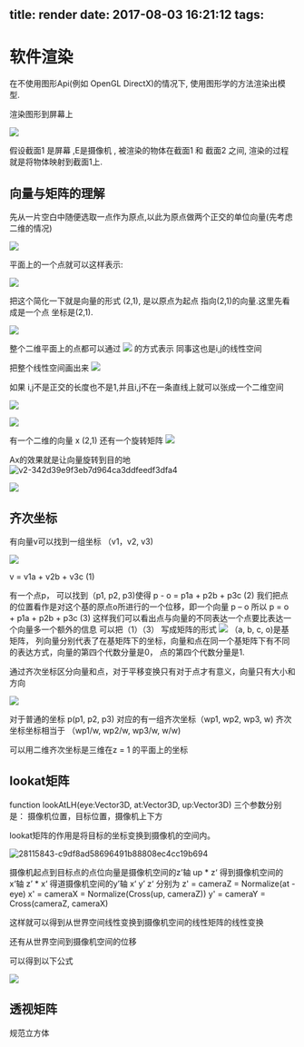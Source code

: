 title: render
date: 2017-08-03 16:21:12
tags: 
---

# 软件渲染
在不使用图形Api(例如 OpenGL DirectX)的情况下, 使用图形学的方法渲染出模型.

渲染图形到屏幕上

![](/uploads/15017503698011.jpg)


假设截面1 是屏幕 ,E是摄像机 , 被渲染的物体在截面1 和 截面2 之间, 渲染的过程就是将物体映射到截面1上.


## 向量与矩阵的理解

先从一片空白中随便选取一点作为原点,以此为原点做两个正交的单位向量(先考虑二维的情况)

![](/uploads/15017527644716.png)

平面上的一个点就可以这样表示:

![](/uploads/15017528682613.png)

把这个简化一下就是向量的形式 (2,1), 是以原点为起点 指向(2,1)的向量.这里先看成是一个点 坐标是(2,1).

![](/uploads/15017530980806.png)

整个二维平面上的点都可以通过 ![](/uploads/15017531703985.jpg)
的方式表示
同事这也是i,j的线性空间

把整个线性空间画出来
![](/uploads/15017536059550.png)

如果 i,j不是正交的长度也不是1,并且i,j不在一条直线上就可以张成一个二维空间

![](/uploads/15017537260555.png)

![](/uploads/15017537608678.png)


有一个二维的向量 x (2,1)
还有一个旋转矩阵 
![](/uploads/15017541376178.jpg)

Ax的效果就是让向量旋转到目的地
![v2-342d39e9f3eb7d964ca3ddfeedf3dfa4](/uploads/v2-342d39e9f3eb7d964ca3ddfeedf3dfa4_r.jpg)


![](/uploads/15017544383403.png)


## 齐次坐标

有向量v可以找到一组坐标 （v1，v2, v3)

![](/uploads/15017678144223.gif)

v = v1a + v2b + v3c    (1)

有一个点p， 可以找到（p1, p2, p3)使得
p - o = p1a + p2b + p3c (2)
我们把点的位置看作是对这个基的原点o所进行的一个位移，即一个向量 p – o
所以 p = o + p1a + p2b + p3c (3)
这样我们可以看出点与向量的不同表达一个点要比表达一个向量多一个额外的信息
可以把（1）（3） 写成矩阵的形式
![](/uploads/15017682243004.gif)
（a, b, c, o)是基矩阵， 列向量分别代表了在基矩阵下的坐标，向量和点在同一个基矩阵下有不同的表达方式，向量的第四个代数分量是0， 点的第四个代数分量是1.

通过齐次坐标区分向量和点，对于平移变换只有对于点才有意义，向量只有大小和方向

![](/uploads/15017688563938.gif)

对于普通的坐标 p(p1, p2, p3) 对应的有一组齐次坐标（wp1, wp2, wp3, w)
齐次坐标坐标相当于 （wp1/w, wp2/w, wp3/w, w/w)

可以用二维齐次坐标是三维在z = 1 的平面上的坐标
## lookat矩阵
function lookAtLH(eye:Vector3D, at:Vector3D, up:Vector3D)
三个参数分别是： 摄像机位置，目标位置，摄像机上下方

lookat矩阵的作用是将目标的坐标变换到摄像机的空间内。

![28115843-c9df8ad58696491b88808ec4cc19b694](/uploads/28115843-c9df8ad58696491b88808ec4cc19b694.png)

摄像机起点到目标点的点位向量是摄像机空间的z’轴
up * z‘ 得到摄像机空间的x‘轴
z’ * x‘ 得道摄像机空间的y’轴
x‘ y’ z‘ 分别为
z' = cameraZ = Normalize(at - eye)
x' = cameraX = Normalize(Cross(up, cameraZ))
y' = cameraY = Cross(cameraZ, cameraX) 

这样就可以得到从世界空间线性变换到摄像机空间的线性矩阵的线性变换



还有从世界空间到摄像机空间的位移

可以得到以下公式

![](/uploads/15017709376880.jpg)




## 透视矩阵

规范立方体



